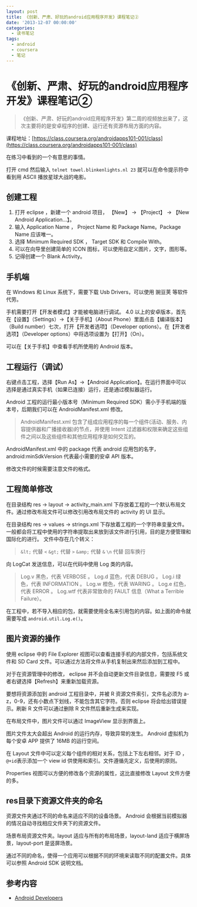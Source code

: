 ```yaml
---
layout: post
title: 《创新、严肃、好玩的android应用程序开发》课程笔记②
date: '2013-12-07 00:00:00'
categories:
  - 读书笔记
tags:
  - android
  - coursera
  - 笔记
---
```


# 《创新、严肃、好玩的android应用程序开发》课程笔记②

> 《创新、严肃、好玩的android应用程序开发》第二周的视频放出来了，这次主要将的是安卓程序的创建、运行还有资源布局方面的内容。

课程地址：[https://class.coursera.org/androidapps101-001/class](https://class.coursera.org/androidapps101-001/class)

在练习中看到的一个有意思的事情。

打开 cmd 然后输入 `telnet towel.blinkenlights.nl 23` 就可以在命令提示符中看到用 ASCII 播放星球大战的电影。

## 创建工程

1. 打开 eclipse ，新建一个 android 项目， 【New】 -> 【Project】 -> 【New Android Application...】。
2. 输入 Application Name ， Project Name 和 Package Name。Package Name 应该唯一。
3. 选择 Minimum Required SDK ， Target SDK 和 Compile With。 
4. 可以在向导里创建简单的 ICON 图标，可以使用自定义图片，文字，图形等。
5. 记得创建一个 Blank Activity。

## 手机端

在 Windows 和 Linux 系统下，需要下载 Usb Drivers，可以使用 豌豆荚 等软件代劳。

手机需要打开【开发者模式】才能被电脑进行调试。 4.0 以上的安卓版本，首先在【设置】（Settings）->【关于手机】（About Phone）里面点击【编译版本】（Build number）七次，打开【开发者选项】（Developer options）。在【开发者选项】（Developer options）中将选项设置为【打开】（On）。

可以在【关于手机】中查看手机所使用的 Android 版本。

## 工程运行（调试）

右键点击工程，选择【Run As】->【Android Application】。在运行界面中可以选择是通过真实手机（如果已连接）运行，还是通过模拟器运行。

Android 工程的运行最小版本号（Minimum Required SDK）需小于手机端的版本号，后期我们可以在 AndroidManifest.xml 修改。

> AndroidManifest.xml 包含了组成应用程序的每一个组件(活动、服务、内容提供器和广播接收器)的节点，并使用 Intent 过滤器和权限来确定这些组件之间以及这些组件和其他应用程序是如何交互的。

AndroidManifest.xml 中的 package 代表 android 应用包的名字，android:minSdkVersion 代表最小需要的安卓 API 版本。

修改文件的时候需要注意文件的格式。

## 工程简单修改

在目录结构 res -> layout -> activity_main.xml 下存放着工程的一个默认布局文件。通过修改布局文件可以修改引用改布局文件的 activity 的 UI 显示。

在目录结构 res -> values -> strings.xml 下存放着工程的一个字符串变量文件。一般都会将工程中使用的字符串提取出来放到该文件进行引用，目的是方便管理和国际化的进行。
文件中存在几个转义：

> `&lt;` 代替 `<`
> `&gt;` 代替 `>`
> `&amp;` 代替 `&`
> `\n` 代替 回车换行

向 LogCat 发送信息，可以在代码中使用 Log 类的内容。

> Log.v 黑色，代表 VERBOSE 。
> Log.d 蓝色，代表 DEBUG 。
> Log.i 绿色，代表 INFORMATION 。
> Log.w 橙色，代表 WARING 。
> Log.e 红色，代表 ERROR 。
> Log.wtf 代表非常致命的 FAULT 信息（What  a Terrible Failure）。

在工程中，若不导入相应的包，就需要使用全名来引用包的内容。如上面的命令就需要写成 `android.util.Log.e()`。

## 图片资源的操作

使用 eclipse 中的 File Explorer 视图可以查看连接手机的内部文件，包括系统文件和 SD Card 文件。可以通过方法将文件从手机复制出来然后添加到工程中。

对于在资源管理中的修改， eclipse 并不会自动更新文件目录信息，需要按 F5 或者右键选择【Refresh】来重新加载资源。

要想将资源添加到 android 工程目录中，并被 R 资源文件索引，文件名必须为 a-z，0-9，还有小数点下划线，不能包含其它字符。否则 eclipse 将会给出错误提示。刷新 R 文件可以通过删除 R 文件然后重新生成来实现。

在布局文件中，图片文件可以通过 ImageView 显示到界面上。

图片文件太大会超出 Android 的运行内存，导致异常的发生。 Android 虚拟机为每个安卓 APP 提供了 16MB 的运行空间。

在 Layout 文件中可以定义每个组件的相对关系，包括上下左右相邻。对于 ID ，`@+id`表示添加一个 view id 供使用和索引。文件遵循先定义，后使用的原则。

Properties 视图可以方便的修改各个资源的属性，这比直接修改 Layout 文件方便的多。

## res目录下资源文件夹的命名

资源文件夹通过不同的命名来适应不同的设备场景。 Android 会根据当前模拟器的情况自动寻找相应文件夹下的资源文件。

场景布局资源文件夹。layout 适应与所有的布局场景，layout-land 适应于横屏场景，layout-port 是竖屏场景。

通过不同的命名，使得一个应用可以根据不同的环境来读取不同的配置文件。具体可以参照 Android SDK 说明文档。

## 参考内容

+ [Android Developers](http://developer.android.com/index.html)
